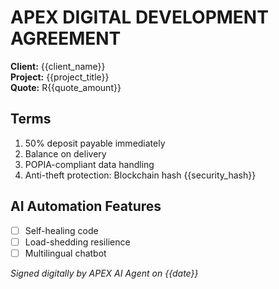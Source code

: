 # APEX DIGITAL DEVELOPMENT AGREEMENT

**Client:** {{client_name}}  
**Project:** {{project_title}}  
**Quote:** R{{quote_amount}}  

## Terms
1. 50% deposit payable immediately  
2. Balance on delivery  
3. POPIA-compliant data handling  
4. Anti-theft protection: Blockchain hash {{security_hash}}

## AI Automation Features
- [ ] Self-healing code  
- [ ] Load-shedding resilience  
- [ ] Multilingual chatbot  

_Signed digitally by APEX AI Agent on {{date}}_
